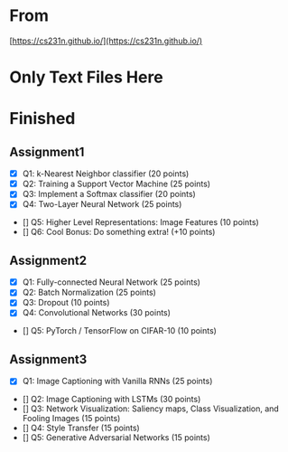 # From
[https://cs231n.github.io/](https://cs231n.github.io/)

# Only Text Files Here

# Finished
## Assignment1

- [x] Q1: k-Nearest Neighbor classifier (20 points)
- [x] Q2: Training a Support Vector Machine (25 points)
- [x] Q3: Implement a Softmax classifier (20 points)
- [x] Q4: Two-Layer Neural Network (25 points)
- [] Q5: Higher Level Representations: Image Features (10 points)
- [] Q6: Cool Bonus: Do something extra! (+10 points)

## Assignment2

- [x] Q1: Fully-connected Neural Network (25 points)
- [x] Q2: Batch Normalization (25 points)
- [x] Q3: Dropout (10 points)
- [x] Q4: Convolutional Networks (30 points)
- [] Q5: PyTorch / TensorFlow on CIFAR-10 (10 points)

## Assignment3

- [x] Q1: Image Captioning with Vanilla RNNs (25 points)
- [] Q2: Image Captioning with LSTMs (30 points)
- [] Q3: Network Visualization: Saliency maps, Class Visualization, and Fooling Images (15 points)
- [] Q4: Style Transfer (15 points)
- [] Q5: Generative Adversarial Networks (15 points)